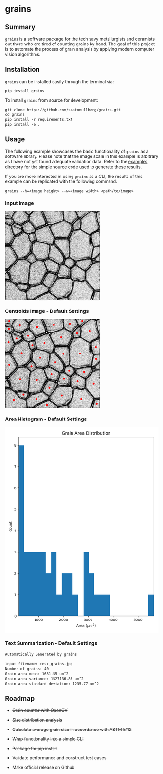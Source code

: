 # grains

## Summary

`grains` is a software package for the tech savy metallurgists and ceramists out
there who are tired of counting grains by hand. The goal of this project is to
automate the process of grain analysis by applying modern computer vision
algorithms.

## Installation

`grains` can be installed easily through the terminal via:

    pip install grains

To install `grains` from source for development:

    git clone https://github.com/seatonullberg/grains.git
    cd grains
    pip install -r requirements.txt
    pip install -e .

## Usage

The following example showcases the basic functionality of `grains` as a software library.
Please note that the image scale in this example is arbitrary as I have not yet found
adequate validation data. Refer to the [examples](./examples) directory for
the simple source code used to generate these results.

If you are more interested in using `grains` as a CLI, the results of
this example can be replicated with the following command.

    grains --h=<image height> --w=<image width> <path/to/image>

### Input Image

![alt text](./examples/test_grains.jpg "Input Image")

### Centroids Image - Default Settings

![alt text](./examples/test_grains.centroids.png "Centroids Image")

### Area Histogram - Default Settings

![alt text](./examples/test_grains.histogram.png "Area Histogram")

### Text Summarization - Default Settings

    Automatically Generated by grains

    Input filename: test_grains.jpg
    Number of grains: 40
    Grain area mean: 1631.55 um^2
    Grain area variance: 1527136.86 um^2
    Grain area standard deviation: 1235.77 um^2

## Roadmap

- ~~Grain counter with OpenCV~~

- ~~Size distribution analysis~~

- ~~Calculate average grain size in accordance with ASTM E112~~

- ~~Wrap functionality into a simple CLI~~

- ~~Package for pip install~~

- Validate performance and construct test cases

- Make official release on Github
